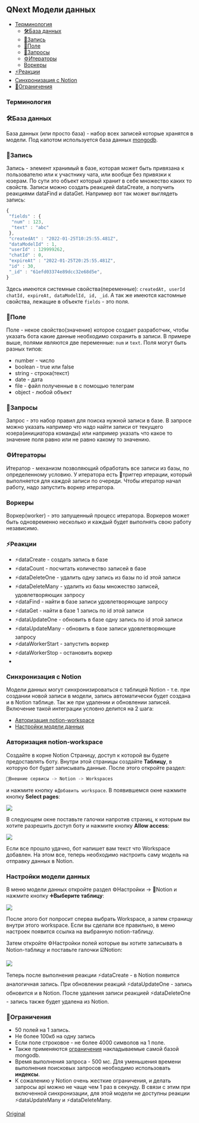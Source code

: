 ## QNext Модели данных
* [Терминология](#терминология)
     * [🛠База данных](#🛠база-данных)
    * [🔩Запись](#🔩запись)
    * [🔨Поле](#🔨поле)
    * [🔧Запросы](#🔧запросы)
    * [⚙️Итераторы](#⚙️итераторы)
    * [Воркеры](#воркеры)
* [⚡️Реакции](#⚡️реакции)
* [Синхронизация с Notion](#синхронизация-с-notion)
* [🚫Ограничения](#🚫ограничения)


### Терминология
### 🛠База данных

База данных (или просто база) - набор всех записей которые хранятся в модели. Под капотом используется база данных [mongodb](https://docs.mongodb.com/manual/reference/method/js-collection/).
### 🔩Запись

Запись - элемент хранимый в базе, которая может быть привязана к пользователю или к участнику чата, или вообще без привязки к юзерам. По сути это объект который хранит в себе множество каких то свойств. Записи можно создать реакцией dataCreate, а получить реакциями dataFind и dataGet. Например вот так может выглядеть запись:
```js 
{
 "fields" : {
  "num" : 123,
  "text" : "abc"
 },
 "createdAt" : "2022-01-25T10:25:55.481Z",
 "dataModelId" : 1,
 "userId" : 129999262,
 "chatId" : 0,
 "expireAt" : "2022-01-25T20:25:55.481Z",
 "id" : 30,
 "_id" : "61efd03374e89dcc32e68d5e",
}
```

Здесь имеются системные свойства(переменные): `createdAt, userId chatId, expireAt, dataModelId, id, _id`. А так же имеются кастомные свойства, лежащие в объекте `fields` - это поля. 
### 🔨Поле

Поле - некое свойство(значение) которое создает разработчик, чтобы указать бота какие данные необходимо сохранить в записи. В примере выше, полями являются две переменные: `num` и `text`. Поля могут быть разных типов:
* number - число
* boolean - true или false
* string - строка(текст)
* date - дата
* file - файл полученные в с помощью телеграм
* object - любой объект
### 🔧Запросы

Запрос - это набор правил для поиска нужной записи в базе. В запросе можно указать например что надо найти записи от текущего юзера(инициатора команды) или например указать что какое то значение поля равно или не равно какому то значению. 
### ⚙️Итераторы

Итератор - механизм позволяющий обработать все записи из базы, по определенному условию. У итератора есть 🔗триггер итерации, который выполняется для каждой записи по очереди. Чтобы итератор начал работу, надо запустить воркер итератора. 
### Воркеры

Воркер(worker) - это запущенный процесс итератора. Воркеров может быть одновременно несколько и каждый будет выполнять свою работу независимо. 
### ⚡️Реакции
* ⚡️dataCreate - создать запись в базе
* ⚡️dataCount - посчитать количество записей в базе
* ⚡️dataDeleteOne - удалить одну запись из базы по id этой записи
* ⚡️dataDeleteMany - удалить из базы множество записей, удовлетворяющих запросу
* ⚡️dataFind - найти в базе записи удовлетворяющие запросу
* ⚡️dataGet - найти в базе 1 запись по id этой записи
* ⚡️dataUpdateOne - обновить в базе одну запись по id этой записи
* ⚡️dataUpdateMany - обновить в базе записи удовлетворяющие запросу
* ⚡️dataWorkerStart - запустить воркер
* ⚡️dataWorkerStop - остановить воркер
* 
### Синхронизация с Notion

Модели данных могут синхронизироваться с таблицей Notion - т.е. при создании новой записи в модели, запись автоматически будет создана и в Notion таблице. Так же при удалении и обновлении записей. Включение такой интеграции условно делится на 2 шага:
* [Авторизация notion-workspace](#авторизация-notion-workspace)
* [Настройки модели данных](#настроики-модели-данных)
### Авторизация notion-workspace

Создайте в корне Notion Страницу, доступ к которой вы будете предоставлять боту. Внутри этой страницы создайте **Таблицу**, в которую бот будет записывать данные. После этого откройте раздел:
```js 
🧩Внешние сервисы -> Notion -> Workspaces
```

и нажмите кнопку `➕Добавить workspace`. В появившемся окне нажмите кнопку **Select pages**:

![](./1.png)

В следующем окне поставьте галочки напротив страниц, к которым вы хотите разрешить доступ боту и нажмите кнопку **Allow access**:

![](./2.png)

Если все прошло удачно, бот напишет вам текст что Workspace добавлен. На этом все, теперь необходимо настроить саму модель на отправку данных в Notion.
### Настройки модели данных

 В меню модели данных откройте раздел ⚙️Настройки -> 📘Notion и нажмите кнопку ➕**Выберите таблицу**:

![](./3.png)



После этого бот попросит сперва выбрать Workspace, а затем страницу внутри этого workspace. Если вы сделали все правильно, в меню настроек появится ссылка на выбранную notion-таблицу. 

Затем откройте ⚙️Настройки полей которые вы хотите записывать в Notion-таблицу и поставьте галочки ☑️Notion:

![](./4.png)

Теперь после выполнения реакции ⚡️dataCreate - в Notion появится аналогичная запись. При обновлении реакций ⚡️dataUpdateOne - запись обновится и в Notion. После удаления записи реакцией ⚡️dataDeleteOne - запись также будет удалена из Notion.


### 🚫Ограничения
* 50 полей на 1 запись.
* Не более 100кб на одну запись
* Если поле строковое - не более 4000 символов на 1 поле. 
* Также применяются [ограничения](https://docs.mongodb.com/manual/reference/limits/) накладываемые самой базой mongodb.
* Время выполнения запроса - 500 мс. Для уменьшения времени выполнения поисковых запросов необходимо использовать **индексы**.
* К сожалению у Notion очень жесткие ограничения, и делать запросы api можно не чаще чем 1 раз в секунду. В связи с этим при включенной синхронизации, для этой модели не доступны реакции ⚡️dataUpdateMany и ⚡️dataDeleteMany.




  
[Original](https://telegra.ph/QNext-admin-data-models-about-01-25)